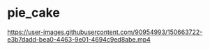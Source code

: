 # pie_cake


https://user-images.githubusercontent.com/90954993/150663722-e3b7dadd-bea0-4463-9e01-4694c9ed8abe.mp4

